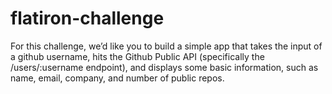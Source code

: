 # flatiron-challenge

For this challenge, we’d like you to build a simple app that takes the input of a github username, hits the Github Public API (specifically the /users/:username endpoint), and displays some basic information, such as name, email, company, and number of public repos. 

